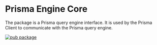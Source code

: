 # Prisma Engine Core

The package is a Prisma query engine interface. It is used by the Prisma Client to communicate with the Prisma query engine.

[![pub package](https://img.shields.io/pub/v/prisma_engine_core.svg)](https://pub.dev/packages/prisma_engine_core)